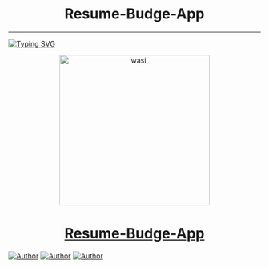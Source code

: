 <h1 align="center"> Resume-Budge-App </h1>
<p align="center">  
  
***
<a href="https://git.io/typing-svg"><img src="https://readme-typing-svg.demolab.com?font=Black+Ops+One&size=50&pause=1000&color=FF8F35&center=true&width=910&height=100&lines=THANKS FOR CHOOSING ;Resume-Budget-App;CREATED+BY+CHIBUIKE+OSY-AGBATA;RELEASED+07.04.25" alt="Typing SVG" /></a>
  </p>
   <p align="center">  
     <a href="https://metrosportfolio.netlify.app/">
       <img alt="wasi" height="300" src="https://th.bing.com/th?id=OIF.O1kvsNrGOyd%2bZb0xgimrhQ&w=202&h=121&c=7&r=0&o=5&dpr=1.5&pid=1.7">
    <h1 align="center">Resume-Budge-App</h1>
  </a>
</p>
<a href="https://github.com/chibuikeemmanuel"><img title="Author" src="https://img.shields.io/badge/EMMANUEL-black?style=for-the-badge&logo=Github"></a> <a href="https://metrosportfolio.netlify.app/"><img title="Author" src="https://img.shields.io/badge/PORTFOLIO-black?style=for-the-badge&logo=whatsapp"></a> <a href="https://wa.me/+2348117206210"><img title="Author" src="https://img.shields.io/badge/CHAT US-black?style=for-the-badge&logo=whatsapp"></a>
